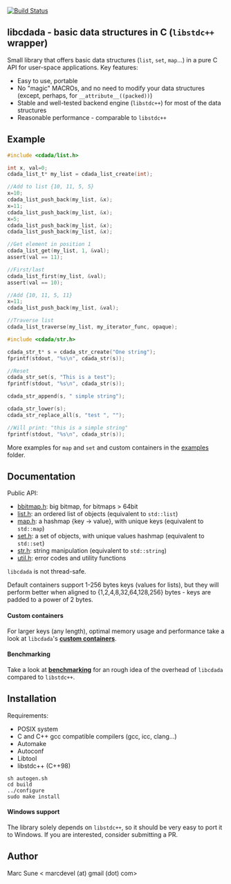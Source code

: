 [![Build Status](https://travis-ci.org/msune/libcdada.svg?branch=master)](https://travis-ci.org/msune/libcdada)

**libcdada** - basic data structures in C (`libstdc++` wrapper)
---------------------------------------------------------------

Small library that offers basic data structures (`list`, `set`, `map`...) in a pure C API for user-space applications. Key features:

* Easy to use, portable
* No "magic" MACROs, and no need to modify your data structures (except, perhaps, for `__attribute__((packed))`)
* Stable and well-tested backend engine (`libstdc++`) for most of the data structures
* Reasonable performance - comparable to `libstdc++`

Example
-------
```c
#include <cdada/list.h>

int x, val=0;
cdada_list_t* my_list = cdada_list_create(int);

//Add to list {10, 11, 5, 5}
x=10;
cdada_list_push_back(my_list, &x);
x=11;
cdada_list_push_back(my_list, &x);
x=5;
cdada_list_push_back(my_list, &x);
cdada_list_push_back(my_list, &x);

//Get element in position 1
cdada_list_get(my_list, 1, &val);
assert(val == 11);

//First/last
cdada_list_first(my_list, &val);
assert(val == 10);

//Add {10, 11, 5, 11}
x=11;
cdada_list_push_back(my_list, &val);

//Traverse list
cdada_list_traverse(my_list, my_iterator_func, opaque);
```

```c
#include <cdada/str.h>

cdada_str_t* s = cdada_str_create("One string");
fprintf(stdout, "%s\n", cdada_str(s));

//Reset
cdada_str_set(s, "This is a test");
fprintf(stdout, "%s\n", cdada_str(s));

cdada_str_append(s, " simple string");

cdada_str_lower(s);
cdada_str_replace_all(s, "test ", "");

//Will print: "this is a simple string"
fprintf(stdout, "%s\n", cdada_str(s));
```

More examples for `map` and `set` and custom containers in the [examples](examples/) folder.

Documentation
-------------

Public API:

* [bbitmap.h](include/cdada/bbitmap.h): big bitmap, for bitmaps > 64bit
* [list.h](include/cdada/list.h): an ordered list of objects (equivalent to `std::list`)
* [map.h](include/cdada/map.h): a hashmap {key -> value}, with unique keys (equivalent to `std::map`)
* [set.h](include/cdada/set.h): a set of objects, with unique values hashmap (equivalent to `std::set`)
* [str.h](include/cdada/str.h): string manipulation (equivalent to `std::string`)
* [util.h](include/cdada/util.h): error codes and utility functions

`libcdada` is not thread-safe.

Default containers support 1-256 bytes keys (values for lists), but they will
perform better when aligned to {1,2,4,8,32,64,128,256} bytes - keys are padded to
a power of 2 bytes.

#### Custom containers

For larger keys (any length), optimal memory usage and performance take a look at `libcdada`'s
**[custom containers](doc/Custom.md)**.

#### Benchmarking

Take a look at **[benchmarking](doc/Benchmarks.md)** for an rough idea
of the overhead of `libcdada` compared to `libstdc++`.

Installation
------------

Requirements:

* POSIX system
* C and C++ gcc compatible compilers (gcc, icc, clang...)
* Automake
* Autoconf
* Libtool
* libstdc++ (C++98)

```
sh autogen.sh
cd build
../configure
sudo make install
```

#### Windows support

The library solely depends on `libstdc++`, so it should be very easy to port it
to Windows. If you are interested, consider submitting a PR.

Author
------

Marc Sune < marcdevel (at) gmail (dot) com>
